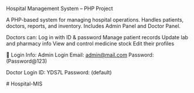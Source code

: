 Hospital Management System – PHP Project

A PHP-based system for managing hospital operations.
Handles patients, doctors, reports, and inventory.
Includes Admin Panel and Doctor Panel.

Doctors can:
Log in with ID & password
Manage patient records
Update lab and pharmacy info
View and control medicine stock
Edit their profiles

🔐 Login Info:
Admin Login
Email: admin@mail.com
Password: (Password@123)

Doctor Login
ID: YDS7L
Password: (default)

#   H o s p i t a l - M I S 
 
 
